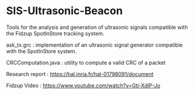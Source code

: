 # SIS-Ultrasonic-Beacon

Tools for the analysis and generation of ultrasonic signals compatible with the Fidzup SpotInStore tracking system. 


ask_tx.grc : implementation of an ultrasonic signal generator compatible with the SpotInStore system. 

CRCComputation.java : utility to compute a valid CRC of a packet


Research report : https://hal.inria.fr/hal-01798091/document

Fidzup Video : https://www.youtube.com/watch?v=Gti-XdiP-Jo